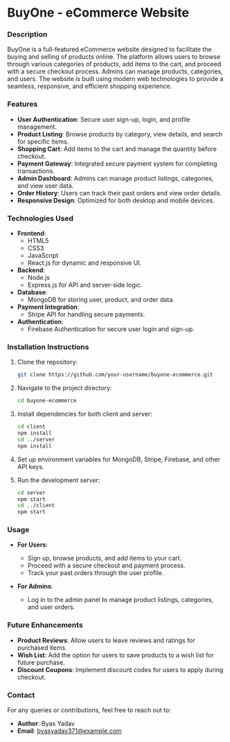 # BuyOne - eCommerce Website

### Description
BuyOne is a full-featured eCommerce website designed to facilitate the buying and selling of products online. The platform allows users to browse through various categories of products, add items to the cart, and proceed with a secure checkout process. Admins can manage products, categories, and users. The website is built using modern web technologies to provide a seamless, responsive, and efficient shopping experience.

### Features
- **User Authentication**: Secure user sign-up, login, and profile management.
- **Product Listing**: Browse products by category, view details, and search for specific items.
- **Shopping Cart**: Add items to the cart and manage the quantity before checkout.
- **Payment Gateway**: Integrated secure payment system for completing transactions.
- **Admin Dashboard**: Admins can manage product listings, categories, and view user data.
- **Order History**: Users can track their past orders and view order details.
- **Responsive Design**: Optimized for both desktop and mobile devices.

### Technologies Used
- **Frontend**: 
  - HTML5
  - CSS3
  - JavaScript
  - React.js for dynamic and responsive UI.
- **Backend**: 
  - Node.js
  - Express.js for API and server-side logic.
- **Database**: 
  - MongoDB for storing user, product, and order data.
- **Payment Integration**: 
  - Stripe API for handling secure payments.
- **Authentication**: 
  - Firebase Authentication for secure user login and sign-up.

### Installation Instructions
1. Clone the repository:
    ```bash
    git clone https://github.com/your-username/buyone-ecommerce.git
    ```
2. Navigate to the project directory:
    ```bash
    cd buyone-ecommerce
    ```
3. Install dependencies for both client and server:
    ```bash
    cd client
    npm install
    cd ../server
    npm install
    ```
4. Set up environment variables for MongoDB, Stripe, Firebase, and other API keys.

5. Run the development server:
    ```bash
    cd server
    npm start
    cd ../client
    npm start
    ```

### Usage
- **For Users**: 
  - Sign up, browse products, and add items to your cart.
  - Proceed with a secure checkout and payment process.
  - Track your past orders through the user profile.
  
- **For Admins**:
  - Log in to the admin panel to manage product listings, categories, and user orders.
  
### Future Enhancements
- **Product Reviews**: Allow users to leave reviews and ratings for purchased items.
- **Wish List**: Add the option for users to save products to a wish list for future purchase.
- **Discount Coupons**: Implement discount codes for users to apply during checkout.


### Contact
For any queries or contributions, feel free to reach out to:
- **Author**: Byas Yadav
- **Email**: byasyadav371@example.com
